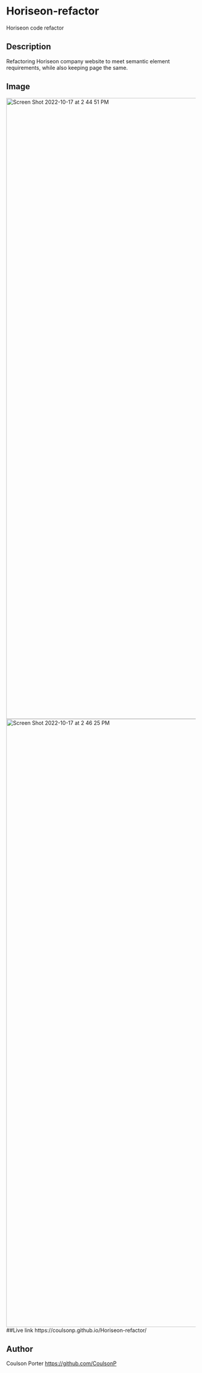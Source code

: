 # Horiseon-refactor
Horiseon code refactor 

## Description
Refactoring Horiseon company website to meet semantic element requirements, while also keeping page the same.

## Image
<img width="1649" alt="Screen Shot 2022-10-17 at 2 44 51 PM" src="https://user-images.githubusercontent.com/114447565/196268494-0f583eff-ec36-4572-b739-a431882f19f7.png">
<img width="1615" alt="Screen Shot 2022-10-17 at 2 46 25 PM" src="https://user-images.githubusercontent.com/114447565/196268640-96cfd965-efd9-4426-aacb-f58e2b395349.png">
##Live link
https://coulsonp.github.io/Horiseon-refactor/

## Author
Coulson Porter
https://github.com/CoulsonP
